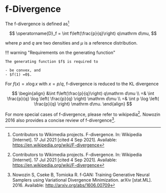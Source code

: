 # f-Divergence

The f-divergence is defined as[^f-divergence_wiki]

$$
\operatorname{D}_f = \int f\left(\frac{p}{q}\right) q\mathrm d\mu,
$$

where $p$ and $q$ are two densities and $\mu$ is a reference distribution.

!!! warning "Requirements on the generating function"

    The generating function $f$ is required to

    - be convex, and
    - $f(1) =0$.



For $f(x) = x \log x$ with $x=p/q$, f-divergence is reduced to the KL divergence

$$
\begin{align}
&\int f\left(\frac{p}{q}\right) q\mathrm d\mu \\
=& \int \frac{p}{q} \log \left( \frac{p}{q} \right) \mathrm d\mu \\
=&  \int p \log \left( \frac{p}{q} \right) \mathrm d\mu.
\end{align}
$$

For more special cases of f-divergence, please refer to wikipedia[^f-divergence_wiki]. Nowozin 2016 also provides a concise review of f-divergence[^Nowozin2016].




[^f-divergence_wiki]: Contributors to Wikimedia projects. F-divergence. In: Wikipedia [Internet]. 17 Jul 2021 [cited 4 Sep 2021]. Available: https://en.wikipedia.org/wiki/F-divergence


[^Nowozin2016]: Nowozin S, Cseke B, Tomioka R. f-GAN: Training Generative Neural Samplers using Variational Divergence Minimization. arXiv [stat.ML]. 2016. Available: http://arxiv.org/abs/1606.00709